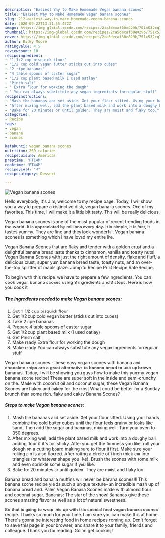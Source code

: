 ```yaml
---
description: "Easiest Way to Make Homemade Vegan banana scones"
title: "Easiest Way to Make Homemade Vegan banana scones"
slug: 212-easiest-way-to-make-homemade-vegan-banana-scones
date: 2020-09-22T13:31:55.472Z
image: https://img-global.cpcdn.com/recipes/2ca5decaf30e829b/751x532cq70/vegan-banana-scones-recipe-main-photo.jpg
thumbnail: https://img-global.cpcdn.com/recipes/2ca5decaf30e829b/751x532cq70/vegan-banana-scones-recipe-main-photo.jpg
cover: https://img-global.cpcdn.com/recipes/2ca5decaf30e829b/751x532cq70/vegan-banana-scones-recipe-main-photo.jpg
author: Ricky Moore
ratingvalue: 4.5
reviewcount: 10
recipeingredient:
- "1-1/2 cup bisquick flour"
- "1/2 cup cold vegan butter sticks cut into cubes"
- "2 ripe bananas"
- "4 table spoons of caster sugar"
- "1/2 cup plant based milk I used oatlay"
- "Pinch salt"
- " Extra flour for working the dough"
- " You can always substitute any vegan ingredients forregular stuff"
recipeinstructions:
- "Mash the bananas and set aside. Get your flour sifted. Using your hands combine the cold butter cubes until the flour feels grainy or looks like sand. Then add the sugar and bananas, mixing well. Turn your oven to 350 degrees."
- "After mixing well, add the plant based milk and work into a doughy ball adding flour if it&#39;s too sticky. After you get the firmness you like, roll your dough on a cutting board making sure to flour it first. Make sure your rolling pin is also floured. After rolling a circle of 1 inch thick cut into triangles (or whatever shape you like). Brush the scones with some milk and even sprinkle some sugar if you like."
- "Bake for 20 minutes or until golden. They are moist and flaky too."
categories:
- Recipe
tags:
- vegan
- banana
- scones

katakunci: vegan banana scones 
nutrition: 269 calories
recipecuisine: American
preptime: "PT14M"
cooktime: "PT44M"
recipeyield: "4"
recipecategory: Dessert

---
```



![Vegan banana scones](https://img-global.cpcdn.com/recipes/2ca5decaf30e829b/751x532cq70/vegan-banana-scones-recipe-main-photo.jpg)

Hello everybody, it's Jim, welcome to my recipe page. Today, I will show you a way to prepare a distinctive dish, vegan banana scones. One of my favorites. This time, I will make it a little bit tasty. This will be really delicious.

Vegan banana scones is one of the most popular of recent trending foods in the world. It is appreciated by millions every day. It is simple, it is fast, it tastes yummy. They are fine and they look wonderful. Vegan banana scones is something which I have loved my entire life.

Vegan Banana Scones that are flaky and tender with a golden crust and a delightful banana bread taste thanks to cinnamon, vanilla and toasty nuts! Vegan Banana Scones with just the right amount of density, flake and fluff, a delicious crust, super yum banana bread taste, toasty nuts, and an over-the-top splatter of maple glaze. Jump to Recipe Print Recipe Rate Recipe.


To begin with this recipe, we have to prepare a few ingredients. You can cook vegan banana scones using 8 ingredients and 3 steps. Here is how you cook it.

<!--inarticleads1-->

##### The ingredients needed to make Vegan banana scones:

1. Get 1-1/2 cup bisquick flour
1. Get 1/2 cup cold vegan butter (sticks cut into cubes)
1. Take 2 ripe bananas
1. Prepare 4 table spoons of caster sugar
1. Get 1/2 cup plant based milk (I used oatlay)
1. Get Pinch salt
1. Make ready  Extra flour for working the dough
1. Make ready  You can always substitute any vegan ingredients forregular stuff


Vegan banana scones - these easy vegan scones with banana and chocolate chips are a great alternative to banana bread to use up brown bananas. Today, I will be showing you guys how to make this yummy vegan banana scone recipe! These are super soft in the inside and semi-crunchy on the. Made with coconut oil and coconut sugar, these Vegan Banana Scones are flakey and cakey for the most What could be better for a Sunday brunch than some rich, flaky and cakey Banana Scones? 

<!--inarticleads2-->

##### Steps to make Vegan banana scones:

1. Mash the bananas and set aside. Get your flour sifted. Using your hands combine the cold butter cubes until the flour feels grainy or looks like sand. Then add the sugar and bananas, mixing well. Turn your oven to 350 degrees.
1. After mixing well, add the plant based milk and work into a doughy ball adding flour if it&#39;s too sticky. After you get the firmness you like, roll your dough on a cutting board making sure to flour it first. Make sure your rolling pin is also floured. After rolling a circle of 1 inch thick cut into triangles (or whatever shape you like). Brush the scones with some milk and even sprinkle some sugar if you like.
1. Bake for 20 minutes or until golden. They are moist and flaky too.


Banana bread and banana muffins will never be banana scones!!! This banana scone recipe yields such a unique texture- an incredible mash up of banana bread and. Paleo Vegan Banana Scones made with almond flour and coconut sugar. Bananas: The star of the show! Bananas give these scones amazing flavor as well as a lot of natural sweetness. 

So that is going to wrap this up with this special food vegan banana scones recipe. Thanks so much for your time. I am sure you can make this at home. There's gonna be interesting food in home recipes coming up. Don't forget to save this page in your browser, and share it to your family, friends and colleague. Thank you for reading. Go on get cooking!
